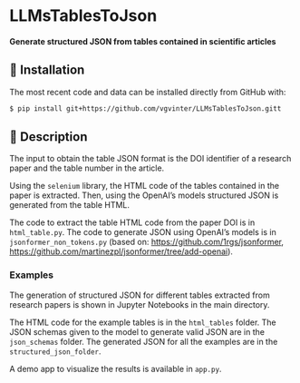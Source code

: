 # LLMsTablesToJson

#### Generate structured JSON from tables contained in scientific articles


## 🚀 Installation

The most recent code and data can be installed directly from GitHub with:

```bash
$ pip install git+https://github.com/vgvinter/LLMsTablesToJson.gitt
```


## :memo: Description

The input to obtain the table JSON format is the DOI identifier of a research paper and the table number in the article.

Using the `selenium` library, the HTML code of the tables contained in the paper is extracted. Then, using the OpenAI’s models structured JSON is generated from the table HTML.

The code to extract the table HTML code from the paper DOI is in `html_table.py`. The code to generate JSON using OpenAI’s models is in `jsonformer_non_tokens.py` (based on: https://github.com/1rgs/jsonformer, https://github.com/martinezpl/jsonformer/tree/add-openai).


### Examples

The generation of structured JSON for different tables extracted from research papers is shown in Jupyter Notebooks in the main directory.

The HTML code for the example tables is in the `html_tables` folder. The JSON schemas given to the model to generate valid JSON are in the `json_schemas` folder. The generated JSON for all the examples are in the `structured_json_folder`.

A demo app to visualize the results is available in `app.py`.

